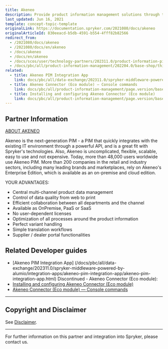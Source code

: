 ```yaml
---
title: Akeneo
description: Provide product information management solutions through the existing IT environment by integrating Akeneo into the Spryker-based shop.
last_updated: Jun 16, 2021
template: concept-topic-template
originalLink: https://documentation.spryker.com/2021080/docs/akeneo
originalArticleId: 830eeacd-b5db-4591-b554-4fff82b82566
redirect_from:
  - /2021080/docs/akeneo
  - /2021080/docs/en/akeneo
  - /docs/akeneo
  - /docs/en/akeneo
  - /docs/scos/user/technology-partners/202311.0/product-information-pimerp/akeneo.html
  - /docs/pbc/all/product-information-management/202204.0/base-shop/third-party-integrations/akeneo/akeneo.html
related:
  - title: Akeneo PIM Integration App
    link: docs/pbc/all/data-exchange/202311.0/spryker-middleware-powered-by-alumio/integration-apps/akeneo-pim-integration-app/akeneo-pim-integration-app.html
  - title: Akeneo Connector (Eco module) — Console commands
    link: docs/pbc/all/product-information-management/page.version/base-shop/third-party-integrations/akeneo/akeneo-connector-eco-module-console-commands.html
  - title: Installing and configuring Akeneo Connector (Eco module)
    link: docs/pbc/all/product-information-management/page.version/base-shop/third-party-integrations/akeneo/install-and-configure-akeneo-eco-module.html
---
```


## Partner Information

[ABOUT AKENEO](https://www.akeneo.com)

Akeneo is the next-generation PIM - a PIM that quickly integrates with the existing IT environment through a powerful API, and is a great fit with Spryker's technologies. Also, Akeneo is uncomplicated, flexible, scalable, easy to use and not expensive. Today, more than 48,000 users worldwide use Akeneo PIM. More than 200 companies in the retail and industry sectors, including many leading brands and marketplaces, rely on Akeneo's Enterprise Edition, which is available as an on-premise and cloud edition.

YOUR ADVANTAGES:
* Central multi-channel product data management
* Control of data quality from web to print
* Efficient collaboration between all departments and the channel
* Available as OnPremise, PaaS or SaaS
* No user-dependent licenses
* Optimization of all processes around the product information
* Perfect variant handling
* Simple translation workflows
* Supplier / dealer portal functionalities

## Related Developer guides

* [Akeneo PIM Integration App] (/docs/pbc/all/data-exchange/202311.0/spryker-middleware-powered-by-alumio/integration-apps/akeneo-pim-integration-app/akeneo-pim-integration-app.html)
Discontinued - Akeneo Connector (Eco module):
* [Installing and configuring Akeneo Connector (Eco module)](/docs/pbc/all/product-information-management/{{page.version}}/base-shop/third-party-integrations/akeneo/install-and-configure-akeneo-eco-module.html)
* [Akeneo Connector (Eco module) — Console commands](/docs/pbc/all/product-information-management/{{page.version}}/base-shop/third-party-integrations/akeneo/akeneo-connector-eco-module-console-commands.html)


---

## Copyright and Disclaimer

See [Disclaimer](https://github.com/spryker/spryker-documentation).

---
For further information on this partner and integration into Spryker, please contact us.

<div class="hubspot-form js-hubspot-form" data-portal-id="2770802" data-form-id="163e11fb-e833-4638-86ae-a2ca4b929a41" id="hubspot-1"></div>

